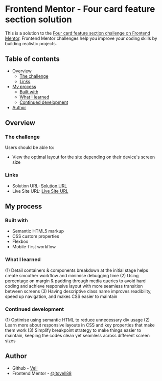 # Frontend Mentor - Four card feature section solution

This is a solution to the [Four card feature section challenge on Frontend Mentor](https://www.frontendmentor.io/challenges/four-card-feature-section-weK1eFYK). Frontend Mentor challenges help you improve your coding skills by building realistic projects. 

## Table of contents

- [Overview](#overview)
  - [The challenge](#the-challenge)
  - [Links](#links)
- [My process](#my-process)
  - [Built with](#built-with)
  - [What I learned](#what-i-learned)
  - [Continued development](#continued-development)
- [Author](#author)

## Overview

### The challenge

Users should be able to:

- View the optimal layout for the site depending on their device's screen size

### Links

- Solution URL: [Solution URL](https://www.frontendmentor.io/solutions/four-card-feature-section---responsive-page-IR6YdhOfMh)
- Live Site URL: [Live Site URL](https://itsvell88.github.io/four-card-feature-section/)

## My process

### Built with

- Semantic HTML5 markup
- CSS custom properties
- Flexbox
- Mobile-first workflow

### What I learned

(1) Detail containers & components breakdown at the initial stage helps create smoother workflow and minimise debugging time
(2) Using percentage on margin & padding through media queries to avoid hard coding and achieve responsive layout with more seamless transition between screens
(3) Having descriptive class name improves readibility, speed up navigation, and makes CSS easier to maintain

### Continued development

(1) Optimise using semantic HTML to reduce unnecessary div usage
(2) Learn more about responsive layouts in CSS and key properties that make them work
(3) Simplify breakpoint strategy to make things easier to maintain, keeping the codes clean yet seamless across different screen sizes

## Author

- Github - [Vell](https://github.com/itsvell88)
- Frontend Mentor - [@itsvell88](https://www.frontendmentor.io/profile/itsvell88)
